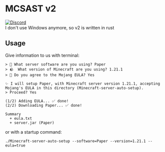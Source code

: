 # MCSAST v2
[![Discord](https://img.shields.io/discord/891325967203729472?color=5865F2&label=discord&style=for-the-badge)](https://discord.gg/uQ4UXANnP2)  
I don't use Windows anymore, so v2 is written in rust
## Usage
Give information to us with terminal:
```                              
> 💽 What server software are you using? Paper
> 🪨  What version of Minecraft are you using? 1.21.1
> 📄 Do you agree to the Mojang EULA? Yes

✨ I will setup Paper, with Minecraft server version 1.21.1, accepting Mojang's EULA in this directory (Minecraft-server-auto-setup).
> Proceed? Yes

(1/2) Adding EULA... ✅ done!
(2/2) Downloading Paper... ✅ done!

Summary
  + eula.txt
  + server.jar (Paper)
```
or with a startup command:
```
./Minecraft-server-auto-setup --software=Paper --version=1.21.1 --eula=true
```